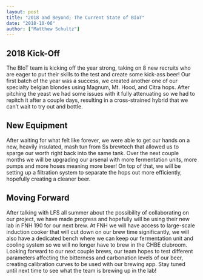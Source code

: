 ```yaml
---
layout: post
title: "2018 and Beyond; The Current State of BIoT"
date: "2018-10-06"
author: ["Matthew Schultz"]
---
```


## 2018 Kick-Off
The BIoT team is kicking off the year strong, taking on 8 new recruits who are eager to put their skills to the test and create some kick-ass beer!  Our first batch of the year was a success, we created another one of our specialty belgian blondes using Magnum, Mt. Hood, and Citra hops.  After pitching the yeast we had some issues with it fully attenuating so we had to repitch it after a couple days, resulting in a cross-strained hybrid that we can’t wait to try out and bottle. 

## New Equipment

After waiting for what felt like forever, we were able to get our hands on a new, heavily insulated, mash tun from Ss brewtech that allowed us to sparge our worth right back into the same tank.  Over the next couple months we will be upgrading our arsenal with more fermentation units, more pumps and more hoses meaning more beer!  On top of that, we will be setting up a filtration system to separate the hops out more efficiently, hopefully creating a cleaner beer.

## Moving Forward

After talking with LFS all summer about the possibility of collaborating on our project, we have made progress and hopefully will be using their new lab in FNH 190 for our next brew.  At FNH we will have access to large-scale induction cooker that will cut down on our brew time significantly, we will also have a dedicated bench where we can keep our fermentation unit and cooling system so we will no longer have to brew in the CHBE clubroom.  Looking forward to our next couple brews, our team hopes to test different parameters affecting the bitterness and carbonation levels of our beer, creating calibration curves to be used with our brewing app.  Stay tuned until next time to see what the team is brewing up in the lab!
